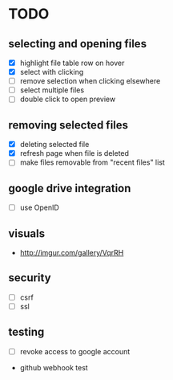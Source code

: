 # TODO

## selecting and opening files
  - [x] highlight file table row on hover
  - [x] select with clicking
  - [ ] remove selection when clicking elsewhere
  - [ ] select multiple files
  - [ ] double click to open preview

## removing selected files
  - [x] deleting selected file
  - [x] refresh page when file is deleted
  - [ ] make files removable from "recent files" list

## google drive integration
  - [ ] use OpenID

## visuals
  - <http://imgur.com/gallery/VqrRH>

## security
  - [ ] csrf
  - [ ] ssl

## testing
  - [ ] revoke access to google account

- github webhook test
